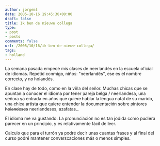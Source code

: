 ```yaml
---
author: jorgeml
date: 2005-10-16 19:45:30+00:00
draft: false
title: Ik ben de nieuwe collega
type: 
- post
- posts
comments: false
url: /2005/10/16/ik-ben-de-nieuw-collega/
tags:
- holland
---
```


La semana pasada empecé mis clases de neerlandés en la escuela oficial de idiomas. Repetid conmigo, niños: "neerlandés", ese es el nombre correcto, y no ~~holandés~~.

En clase hay de todo, como en la viña del señor. Muchas chicas que se apuntan a conocer el idioma por tener pareja belga / neerlandesa, una señora ya entrada en años que quiere hablar la lengua natal de su marido, una chica artista que quiere entender la documentación sobre pintores ~~holandeses~~ neerlandeses, azafatas...

El idioma me va gustando. La pronunciación no es tan jodida como pudiera parecer en un principio, y es relativamente fácil de leer.

Calculo que para el turrón ya podré decir unas cuantas frases y al final del curso podré mantener converscaciones más o menos simples.
